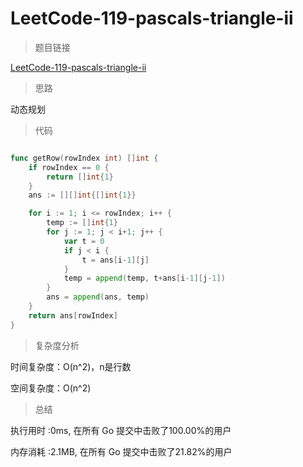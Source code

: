 # LeetCode-119-pascals-triangle-ii
>题目链接

[LeetCode-119-pascals-triangle-ii](https://leetcode-cn.com/problems/pascals-triangle-ii/)

>思路

动态规划

>代码

```go

func getRow(rowIndex int) []int {
    if rowIndex == 0 {
        return []int{1}
    }
    ans := [][]int{[]int{1}}

    for i := 1; i <= rowIndex; i++ {
        temp := []int{1}
        for j := 1; j < i+1; j++ {
            var t = 0
            if j < i {
                t = ans[i-1][j]
            }
            temp = append(temp, t+ans[i-1][j-1])
        }
        ans = append(ans, temp)
    }
    return ans[rowIndex]
}

```

>复杂度分析

时间复杂度：O(n^2)，n是行数

空间复杂度：O(n^2)

>总结

执行用时 :0ms, 在所有 Go 提交中击败了100.00%的用户
 
内存消耗 :2.1MB, 在所有 Go 提交中击败了21.82%的用户
